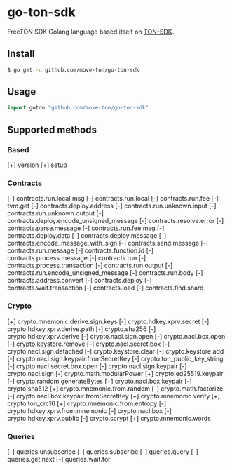 # go-ton-sdk

FreeTON SDK Golang language based itself on [TON-SDK](https://github.com/tonlabs/TON-SDK).

## Install
```sh
$ go get -u github.com/move-ton/go-ton-sdk
```
## Usage
```go
import goton "github.com/move-ton/go-ton-sdk"
```
## Supported methods
### Based
[+]	version
[+]	setup

### Contracts
[-]	contracts.run.local.msg
[-]	contracts.run.local
[-]	contracts.run.fee
[-]	tvm.get
[-]	contracts.deploy.address
[-]	contracts.run.unknown.input
[-]	contracts.run.unknown.output
[-]	contracts.deploy.encode_unsigned_message
[-]	contracts.resolve.error
[-]	contracts.parse.message
[-]	contracts.run.fee.msg
[-]	contracts.deploy.data
[-]	contracts.deploy.message
[-]	contracts.encode_message_with_sign
[-]	contracts.send.message
[-]	contracts.run.message
[-]	contracts.function.id
[-]	contracts.process.message
[-]	contracts.run
[-]	contracts.process.transaction
[-]	contracts.run.output
[-]	contracts.run.encode_unsigned_message
[-]	contracts.run.body
[-]	contracts.address.convert
[-]	contracts.deploy
[-]	contracts.wait.transaction
[-]	contracts.load
[-]	contracts.find.shard

### Crypto
[+]	crypto.mnemonic.derive.sign.keys
[-]	crypto.hdkey.xprv.secret
[-]	crypto.hdkey.xprv.derive.path
[-]	crypto.sha256
[-]	crypto.hdkey.xprv.derive
[-]	crypto.nacl.sign.open
[-]	crypto.nacl.box.open
[-]	crypto.keystore.remove
[-]	crypto.nacl.secret.box
[-]	crypto.nacl.sign.detached
[-]	crypto.keystore.clear
[-]	crypto.keystore.add
[-]	crypto.nacl.sign.keypair.fromSecretKey
[-]	crypto.ton_public_key_string
[-]	crypto.nacl.secret.box.open
[-]	crypto.nacl.sign.keypair
[-]	crypto.nacl.sign
[-]	crypto.math.modularPower
[+]	crypto.ed25519.keypair
[-]	crypto.random.generateBytes
[+]	crypto.nacl.box.keypair
[-]	crypto.sha512
[+]	crypto.mnemonic.from.random
[-]	crypto.math.factorize
[-]	crypto.nacl.box.keypair.fromSecretKey
[+]	crypto.mnemonic.verify
[+]	crypto.ton_crc16
[+]	crypto.mnemonic.from.entropy
[-]	crypto.hdkey.xprv.from.mnemonic
[-]	crypto.nacl.box
[-]	crypto.hdkey.xprv.public
[-]	crypto.scrypt
[+]	crypto.mnemonic.words

### Queries
[-]	queries.unsubscribe
[-]	queries.subscribe
[-]	queries.query
[-]	queries.get.next
[-]	queries.wait.for
